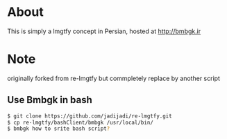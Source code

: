 # About
This is simply a lmgtfy concept in Persian, hosted at http://bmbgk.ir

# Note
originally forked from re-lmgtfy but commpletely replace by another script


## Use Bmbgk in bash
```bash
$ git clone https://github.com/jadijadi/re-lmgtfy.git
$ cp re-lmgtfy/bashClient/bmbgk /usr/local/bin/
$ bmbgk how to srite bash script?
```
